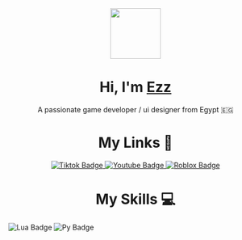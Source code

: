 <div id="header" align="center">
  <img src="https://media.giphy.com/media/v1.Y2lkPWVjZjA1ZTQ3Mnp2MjR3NWhubDN3bmgycXg1ZXA5dXQyZ2s2Yjg5NWd2ZmZ1d29sNyZlcD12MV9zdGlja2Vyc19zZWFyY2gmY3Q9cw/6KirhLJyR7oMcwgJQk/giphy.gif" width="100"/>
</div>

<div align="center">
  <h1 align="center">Hi, I'm <a href="https://portfolio-steel-six-81.vercel.app/">Ezz</a></h1>
    <p>A passionate game developer / ui designer from Egypt 🇪🇬</p>
</div>
  <h1 align="center">My Links 📎</h1>

<div align="center" id="badges">
  <a href="https://www.tiktok.com/@ezz_xzy?lang=en">
    <img src="https://img.shields.io/badge/Tiktok-black?style=for-the-badge&logo=tiktok&logoColor=white" alt="Tiktok Badge"/>
  </a>
  <a href="https://www.youtube.com/@zeezoaintbald">
    <img src="https://img.shields.io/badge/YouTube-red?style=for-the-badge&logo=youtube&logoColor=white" alt="Youtube Badge"/>
  </a>
  <a href="https://www.roblox.com/users/1420986623/profile">
    <img src="https://img.shields.io/badge/Roblox-blue?style=for-the-badge&logo=roblox&logoColor=white" alt="Roblox Badge"/>
  </a>
</div>

<h1 align="center">My Skills 💻</h1>
<img src="https://img.shields.io/badge/lua-white?style=for-the-badge&logo=lua&logoColor=white" alt="Lua Badge"/>
<img src="https://img.shields.io/badge/python-white?style=for-the-badge&logo=python&logoColor=white" alt="Py Badge"/>
